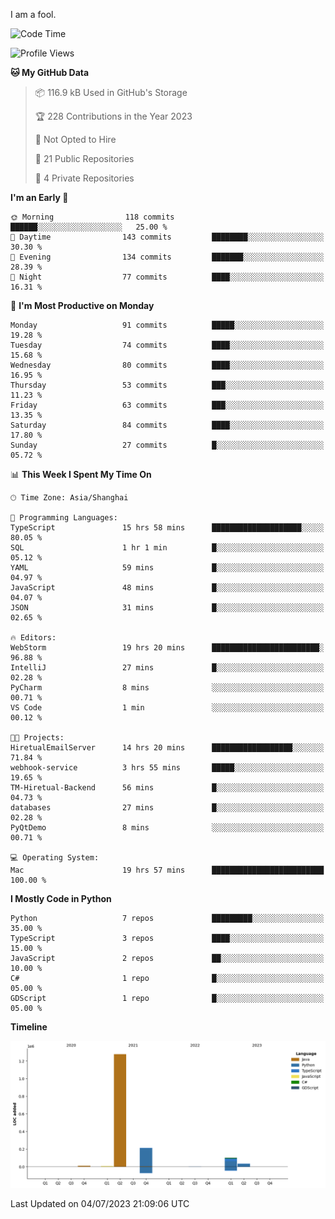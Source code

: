 I am a fool.

<!--START_SECTION:waka-->
![Code Time](http://img.shields.io/badge/Code%20Time-520%20hrs%2027%20mins-blue)

![Profile Views](http://img.shields.io/badge/Profile%20Views-3-blue)

**🐱 My GitHub Data** 

> 📦 116.9 kB Used in GitHub's Storage 
 > 
> 🏆 228 Contributions in the Year 2023
 > 
> 🚫 Not Opted to Hire
 > 
> 📜 21 Public Repositories 
 > 
> 🔑 4 Private Repositories 
 > 
**I'm an Early 🐤** 

```text
🌞 Morning                118 commits         ██████░░░░░░░░░░░░░░░░░░░   25.00 % 
🌆 Daytime                143 commits         ████████░░░░░░░░░░░░░░░░░   30.30 % 
🌃 Evening                134 commits         ███████░░░░░░░░░░░░░░░░░░   28.39 % 
🌙 Night                  77 commits          ████░░░░░░░░░░░░░░░░░░░░░   16.31 % 
```
📅 **I'm Most Productive on Monday** 

```text
Monday                   91 commits          █████░░░░░░░░░░░░░░░░░░░░   19.28 % 
Tuesday                  74 commits          ████░░░░░░░░░░░░░░░░░░░░░   15.68 % 
Wednesday                80 commits          ████░░░░░░░░░░░░░░░░░░░░░   16.95 % 
Thursday                 53 commits          ███░░░░░░░░░░░░░░░░░░░░░░   11.23 % 
Friday                   63 commits          ███░░░░░░░░░░░░░░░░░░░░░░   13.35 % 
Saturday                 84 commits          ████░░░░░░░░░░░░░░░░░░░░░   17.80 % 
Sunday                   27 commits          █░░░░░░░░░░░░░░░░░░░░░░░░   05.72 % 
```


📊 **This Week I Spent My Time On** 

```text
🕑︎ Time Zone: Asia/Shanghai

💬 Programming Languages: 
TypeScript               15 hrs 58 mins      ████████████████████░░░░░   80.05 % 
SQL                      1 hr 1 min          █░░░░░░░░░░░░░░░░░░░░░░░░   05.12 % 
YAML                     59 mins             █░░░░░░░░░░░░░░░░░░░░░░░░   04.97 % 
JavaScript               48 mins             █░░░░░░░░░░░░░░░░░░░░░░░░   04.07 % 
JSON                     31 mins             █░░░░░░░░░░░░░░░░░░░░░░░░   02.65 % 

🔥 Editors: 
WebStorm                 19 hrs 20 mins      ████████████████████████░   96.88 % 
IntelliJ                 27 mins             █░░░░░░░░░░░░░░░░░░░░░░░░   02.28 % 
PyCharm                  8 mins              ░░░░░░░░░░░░░░░░░░░░░░░░░   00.71 % 
VS Code                  1 min               ░░░░░░░░░░░░░░░░░░░░░░░░░   00.12 % 

🐱‍💻 Projects: 
HiretualEmailServer      14 hrs 20 mins      ██████████████████░░░░░░░   71.84 % 
webhook-service          3 hrs 55 mins       █████░░░░░░░░░░░░░░░░░░░░   19.65 % 
TM-Hiretual-Backend      56 mins             █░░░░░░░░░░░░░░░░░░░░░░░░   04.73 % 
databases                27 mins             █░░░░░░░░░░░░░░░░░░░░░░░░   02.28 % 
PyQtDemo                 8 mins              ░░░░░░░░░░░░░░░░░░░░░░░░░   00.71 % 

💻 Operating System: 
Mac                      19 hrs 57 mins      █████████████████████████   100.00 % 
```

**I Mostly Code in Python** 

```text
Python                   7 repos             █████████░░░░░░░░░░░░░░░░   35.00 % 
TypeScript               3 repos             ████░░░░░░░░░░░░░░░░░░░░░   15.00 % 
JavaScript               2 repos             ██░░░░░░░░░░░░░░░░░░░░░░░   10.00 % 
C#                       1 repo              █░░░░░░░░░░░░░░░░░░░░░░░░   05.00 % 
GDScript                 1 repo              █░░░░░░░░░░░░░░░░░░░░░░░░   05.00 % 
```



**Timeline**

![Lines of Code chart](https://raw.githubusercontent.com/VeejaLiu/VeejaLiu/master/assets/bar_graph.png)


 Last Updated on 04/07/2023 21:09:06 UTC
<!--END_SECTION:waka-->
